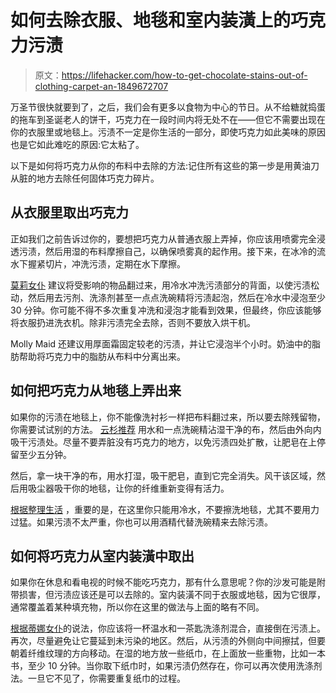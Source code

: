 # 如何去除衣服、地毯和室内装潢上的巧克力污渍

> 原文：<https://lifehacker.com/how-to-get-chocolate-stains-out-of-clothing-carpet-an-1849672707>

万圣节很快就要到了，之后，我们会有更多以食物为中心的节日。从不给糖就捣蛋的拖车到圣诞老人的饼干，巧克力在一段时间内将无处不在——但它不需要出现在你的衣服里或地毯上。污渍不一定是你生活的一部分，即使巧克力如此美味的原因也是它如此难吃的原因:它太粘了。



以下是如何将巧克力从你的布料中去除的方法:记住所有这些的第一步是用黄油刀从脏的地方去除任何固体巧克力碎片。

## 从衣服里取出巧克力

正如我们之前告诉过你的，要想把巧克力从普通衣服上弄掉，你应该用喷雾完全浸透污渍，然后用湿的布料摩擦自己，以确保喷雾真的起作用。接下来，在冰冷的流水下握紧切片，冲洗污渍，定期在水下摩擦。

[莫莉女仆](https://www.mollymaid.com/practically-spotless/2017/june/how-to-remove-chocolate-stains/) 建议将受影响的物品翻过来，用冷水冲洗污渍部分的背面，以使污渍松动，然后用去污剂、洗涤剂甚至一点点洗碗精将污渍起泡，然后在冷水中浸泡至少 30 分钟。你可能不得不多次重复冲洗和浸泡才能看到效果，但最终，你应该能够将衣服扔进洗衣机。除非污渍完全去除，否则不要放入烘干机。

Molly Maid 还建议用厚面霜固定较老的污渍，并让它浸泡半个小时。奶油中的脂肪帮助将巧克力中的脂肪从布料中分离出来。

## **如何把巧克力从地毯上弄出来**

如果你的污渍在地毯上，你不能像洗衬衫一样把布料翻过来，所以要去除残留物，你需要试试别的方法。 [云杉推荐](https://www.thespruce.com/how-to-remove-chocolate-stains-2147089) 用水和一点洗碗精沾湿干净的布，然后由外向内吸干污渍处。尽量不要弄脏没有巧克力的地方，以免污渍四处扩散，让肥皂在上停留至少五分钟。

然后，拿一块干净的布，用水打湿，吸干肥皂，直到它完全消失。风干该区域，然后用吸尘器吸干你的地毯，让你的纤维重新变得有活力。

[根据整理生活](https://www.tidylife.net/how-to-remove-chocolate-stains-from-carpet/) ，重要的是，在这里你只能用冷水，不要擦洗地毯，尤其不要用力过猛。如果污渍不太严重，你也可以用酒精代替洗碗精来去除污渍。

## **如何将巧克力从室内装潢中取出**

如果你在休息和看电视的时候不能吃巧克力，那有什么意思呢？你的沙发可能是附带损害，但污渍应该还是可以去除的。室内装潢不同于衣服或地毯，因为它很厚，通常覆盖着某种填充物，所以你在这里的做法与上面的略有不同。

[根据蒂娜女仆](https://tinamaids.com/how-to-remove-chocolate-stains-from-upholstery-fabric)的说法，你应该将一杯温水和一茶匙洗涤剂混合，直接倒在污渍上。再次，尽量避免让它蔓延到未污染的地区。然后，从污渍的外侧向中间擦拭，但要朝着纤维纹理的方向移动。在湿的地方放一些纸巾，在上面放一些重物，比如一本书，至少 10 分钟。当你取下纸巾时，如果污渍仍然存在，你可以再次使用洗涤剂法。一旦它不见了，你需要重复纸巾的过程。